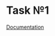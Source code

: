# Task №1
[Documentation](https://docs.google.com/document/d/19vWE8AnJbtf0qTb4pi4dtB8SM3NVXlI-2CLzRIskoRc/edit?usp=sharing)
